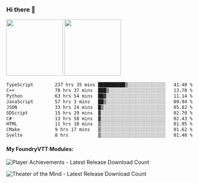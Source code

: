 ### Hi there 👋

<img height="150em" src="https://github-readme-stats.vercel.app/api?username=EddieDover&count_private=true&include_all_commits=true&show_icons=true&theme=dracula&hide_border=false&rank_icon=percentile"/>
<img height="150em" src="https://github-readme-stats.vercel.app/api/top-langs/?username=EddieDover&theme=dracula&hide_border=false&&layout=compact&langs_count=20" />

<!--START_SECTION:waka-->

```txt
TypeScript        237 hrs 35 mins ██████████▒░░░░░░░░░░░░░░   41.40 %
C++               78 hrs 37 mins  ███▒░░░░░░░░░░░░░░░░░░░░░   13.70 %
Python            63 hrs 54 mins  ██▓░░░░░░░░░░░░░░░░░░░░░░   11.14 %
JavaScript        57 hrs 3 mins   ██▒░░░░░░░░░░░░░░░░░░░░░░   09.94 %
JSON              33 hrs 24 mins  █▒░░░░░░░░░░░░░░░░░░░░░░░   05.82 %
GDScript          15 hrs 29 mins  ▓░░░░░░░░░░░░░░░░░░░░░░░░   02.70 %
C#                13 hrs 58 mins  ▓░░░░░░░░░░░░░░░░░░░░░░░░   02.43 %
HTML              11 hrs 10 mins  ▒░░░░░░░░░░░░░░░░░░░░░░░░   01.95 %
CMake             9 hrs 17 mins   ▒░░░░░░░░░░░░░░░░░░░░░░░░   01.62 %
Svelte            8 hrs           ▒░░░░░░░░░░░░░░░░░░░░░░░░   01.40 %
```

<!--END_SECTION:waka-->

#### My FoundryVTT Modules:

  ![Player Achievements - Latest Release Download Count](https://img.shields.io/badge/dynamic/json?label=Player%20Achievements%20-%20Downloads@latest&query=assets%5B1%5D.download_count&url=https%3A%2F%2Fapi.github.com%2Frepos%2FEddieDover%2Ffvtt-player-achievements%2Freleases%2Flatest)

  ![Theater of the Mind - Latest Release Download Count](https://img.shields.io/badge/dynamic/json?label=Theater%20Of%20The%20Mind%20-%20Downloads@latest&query=assets%5B1%5D.download_count&url=https%3A%2F%2Fapi.github.com%2Frepos%2FEddieDover%2Ftheater-of-the-mind%2Freleases%2Flatest)

<a rel="me" href="https://techhub.social/@EddieDover"></a>
